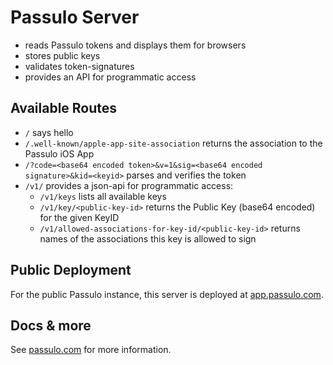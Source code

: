 # Passulo Server

* reads Passulo tokens and displays them for browsers
* stores public keys
* validates token-signatures
* provides an API for programmatic access

## Available Routes

* `/` says hello
* `/.well-known/apple-app-site-association` returns the association to the Passulo iOS App
* `/?code=<base64 encoded token>&v=1&sig=<base64 encoded signature>&kid=<keyid>` parses and verifies the token
* `/v1/` provides a json-api for programmatic access:
  * `/v1/keys` lists all available keys
  * `/v1/key/<public-key-id>` returns the Public Key (base64 encoded) for the given KeyID
  * `/v1/allowed-associations-for-key-id/<public-key-id>` returns names of the associations this key is allowed to sign

## Public Deployment

For the public Passulo instance, this server is deployed at [app.passulo.com](https://app.passulo.com).

## Docs & more

See [passulo.com](https://www.passulo.com) for more information.
